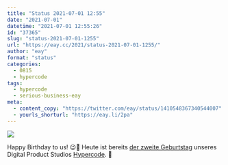 ```yaml
---
title: "Status 2021-07-01 12:55"
date: "2021-07-01"
datetime: "2021-07-01 12:55:26"
id: "37365"
slug: "status-2021-07-01-1255"
url: "https://eay.cc/2021/status-2021-07-01-1255/"
author: "eay"
format: "status"
categories:
  - 0815
  - hypercode
tags:
  - hypercode
  - serious-business-eay
meta:
  - content_copy: "https://twitter.com/eay/status/1410548367340544007"
  - yourls_shorturl: "https://eay.li/2pa"
---
```


![](https://eay.cc/uploads/2021/hypercode-year-2.jpg)

Happy Birthday to us! 😉🥳 Heute ist bereits [der zweite Geburtstag](https://hypercode.de/blog/2-jahre-hypercode/) unseres Digital Product Studios [Hypercode](https://hypercode.de). 🎉
